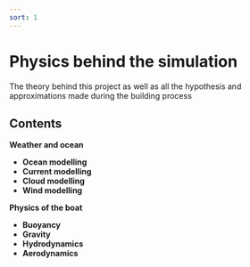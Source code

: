 ```yaml
---
sort: 1
---
```


# Physics behind the simulation

The theory behind this project as well as all the hypothesis and approximations made during the building process

## Contents

**Weather and ocean**
- **Ocean modelling**
- **Current modelling**
- **Cloud modelling**
- **Wind modelling**

**Physics of the boat**
- **Buoyancy**
- **Gravity**
- **Hydrodynamics**
- **Aerodynamics**